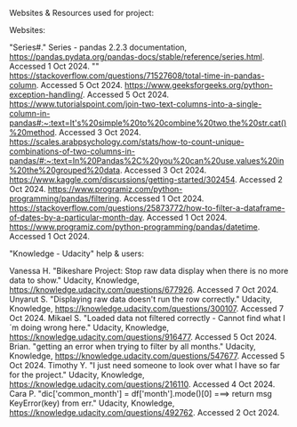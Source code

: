 Websites & Resources used for project:

Websites:

"Series#." Series - pandas 2.2.3 documentation, https://pandas.pydata.org/pandas-docs/stable/reference/series.html. Accessed 1 Oct 2024.
"" https://stackoverflow.com/questions/71527608/total-time-in-pandas-column. Accessed 5 Oct 2024.
https://www.geeksforgeeks.org/python-exception-handling/. Accessed 5 Oct 2024.
https://www.tutorialspoint.com/join-two-text-columns-into-a-single-column-in-pandas#:~:text=It's%20simple%20to%20combine%20two,the%20str.cat()%20method. Accessed 3 Oct 2024.
https://scales.arabpsychology.com/stats/how-to-count-unique-combinations-of-two-columns-in-pandas/#:~:text=In%20Pandas%2C%20you%20can%20use,values%20in%20the%20grouped%20data. Accessed 3 Oct 2024.
https://www.kaggle.com/discussions/getting-started/302454. Accessed 2 Oct 2024.
https://www.programiz.com/python-programming/pandas/filtering. Accessed 1 Oct 2024.
https://stackoverflow.com/questions/25873772/how-to-filter-a-dataframe-of-dates-by-a-particular-month-day. Accessed 1 Oct 2024.
https://www.programiz.com/python-programming/pandas/datetime. Accessed 1 Oct 2024.

"Knowledge - Udacity" help & users:

Vanessa H. "Bikeshare Project: Stop raw data display when there is no more data to show." Udacity, Knowledge, https://knowledge.udacity.com/questions/677926. Accessed 7 Oct 2024.
Unyarut S. "Displaying raw data doesn't run the row correctly." Udacity, Knowledge, https://knowledge.udacity.com/questions/300107. Accessed 7 Oct 2024.
Mikael S. "Loaded data not filtered correctly - Cannot find what I´m doing wrong here." Udacity, Knowledge, https://knowledge.udacity.com/questions/916477. Accessed 5 Oct 2024.
Brian. "getting an error when trying to filter by all months." Udacity, Knowledge, https://knowledge.udacity.com/questions/547677. Accessed 5 Oct 2024.
Timothy Y. "I just need someone to look over what I have so far for the project." Udacity, Knowledge, https://knowledge.udacity.com/questions/216110. Accessed 4 Oct 2024.
Cara P. "dic['common_month'] = df['month'].mode()[0] ===> return msg KeyError(key) from err." Udacity, Knowledge, https://knowledge.udacity.com/questions/492762. Accessed 2 Oct 2024.
